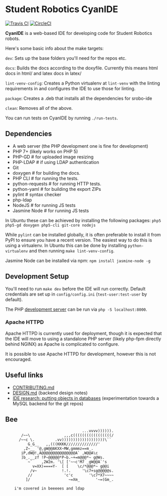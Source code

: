 # Student Robotics CyanIDE

[![Travis CI](https://travis-ci.org/PeterJCLaw/srobo-ide.svg?branch=master)](https://travis-ci.org/PeterJCLaw/srobo-ide)
[![CircleCI](https://circleci.com/gh/PeterJCLaw/srobo-ide.svg?style=svg)](https://circleci.com/gh/PeterJCLaw/srobo-ide)

**CyanIDE** is a web-based IDE for developing code for Student Robotics robots.

Here's some basic info about the make targets:

`dev`: Sets up the base folders you'll need for the repos etc.

`docs`: Builds the docs according to the doxyfile.
        Currently this means html docs in html/ and latex docs in latex/

`lint-venv-config`: Creates a Python virtualenv at `lint-venv` with the linting
        requirements in and configures the IDE to use those for linting.

`package`: Creates a .deb that installs all the dependencies for srobo-ide

`clean`: Removes all of the above.

You can run tests on CyanIDE by running `./run-tests`.

## Dependencies

 * A web server (the PHP development one is fine for development)
 * PHP 7+ (likely works on PHP 5)
 * PHP-GD # for uploaded image resizing
 * PHP-LDAP # if using LDAP authentication
 * Git
 * doxygen # for building the docs.
 * PHP CLI # for running the tests.
 * python-requests # for running HTTP tests.
 * python-yaml # for building the export ZIPs
 * pylint  # syntax checker
 * php-ldap
 * NodeJS         # for running JS tests
 * Jasmine Node   # for running JS tests

In Ubuntu these can be achieved by installing the following packages:
 `php5 php5-gd doxygen php5-cli git-core nodejs`

While `pylint` can be installed globally, it is often preferable to install it
from PyPI to ensure you have a recent version. The easiest way to do this is
using a virtualenv. In Ubuntu this can be done by installing `python-virtualenv`
and then running `make lint-venv-config`.

Jasmine Node can be installed via npm:
 `npm install jasmine-node -g`

## Development Setup

You'll need to run `make dev` before the IDE will run correctly.
Default credentials are set up in `config/config.ini` (`test-user:test-user` by default).

The PHP [development server][php-web-server] can be run via `php -S localhost:8000`.

[php-web-server]: https://www.php.net/manual/en/features.commandline.webserver.php

### Apache HTTPD

Apache HTTPD is currently used for deployment, though it is expected that the
IDE will move to using a standalone PHP server (likely php-fpm directly behind
NGINX) as Apache is complicated to configure.

It is possible to use Apache HTTPD for development, however this is not encouraged.

## Useful links

 * [CONTRIBUTING.md](./CONTRIBUTING.md)
 * [DESIGN.md](./DESIGN.md) (backend design notes)
 * [IDE research: putting objects in databases](https://groups.google.com/forum/#!topic/srobo-devel/vvKaEUQVOXo/discussion) (experimentation towards a MySQL backend for the git repos)


## Bee

```
                                  ...vvvv)))))).
       /~~\               ,,,c(((((((((((((((((/
      /~~c \.         .vv)))))))))))))))))))\``
          G_G__   ,,(((KKKK//////////////'
        ,Z~__ '@,gW@@AKXX~MW,gmmmz==m_.
       iP,dW@!,A@@@@@@@@@@@@@@@A` ,W@@A\c
       ]b_.__zf !P~@@@@@*P~b.~+=m@@@*~ g@Ws.
          ~`    ,2W2m. '\[ ['~~c'M7 _gW@@A`'s
            v=XX)====Y-  [ [    \c/*@@@*~ g@@i
           /v~           !.!.     '\c7+sg@@@@@s.
          //              'c'c       '\c7*X7~~~~
         ]/                 ~=Xm_       '~=(Gm_.

    i'm covered in beeeees and ldap
```
